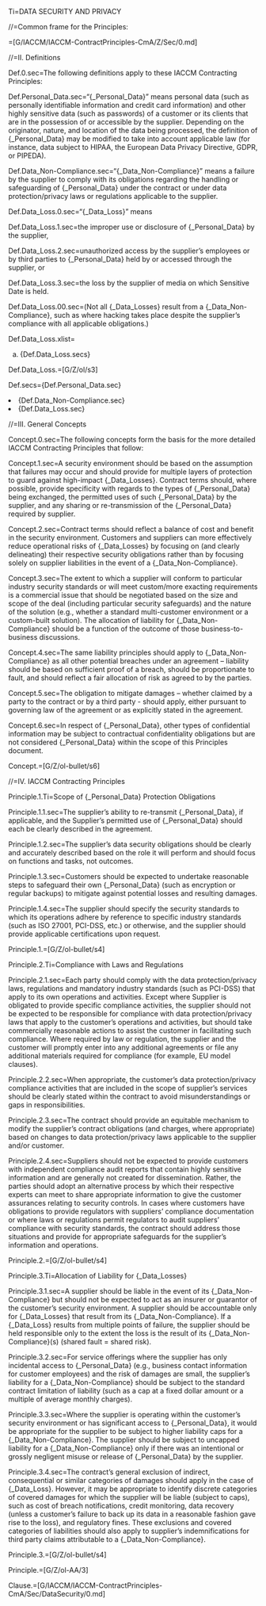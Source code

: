 Ti=DATA SECURITY AND PRIVACY

//=Common frame for the Principles:

=[G/IACCM/IACCM-ContractPrinciples-CmA/Z/Sec/0.md]  

//=II. Definitions

Def.0.sec=The following definitions apply to these IACCM Contracting Principles:

Def.Personal_Data.sec=“{_Personal_Data}” means personal data (such as personally identifiable information and credit card information) and other highly sensitive data (such as passwords) of a customer or its clients that are in the possession of or accessible by the supplier. Depending on the originator, nature, and location of the data being processed, the definition of {_Personal_Data} may be modified to take into account applicable law (for instance, data subject to HIPAA, the European Data Privacy Directive, GDPR, or PIPEDA).

Def.Data_Non-Compliance.sec=“{_Data_Non-Compliance}” means a failure by the supplier to comply with its obligations regarding the handling or safeguarding of {_Personal_Data} under the contract or under data protection/privacy laws or regulations applicable to the supplier.

Def.Data_Loss.0.sec=“{_Data_Loss}” means 

Def.Data_Loss.1.sec=the improper use or disclosure of {_Personal_Data} by the supplier,

Def.Data_Loss.2.sec=unauthorized access by the supplier’s employees or by third parties to {_Personal_Data} held by or accessed through the supplier, or 

Def.Data_Loss.3.sec=the loss by the supplier of media on which Sensitive Date is held. 

Def.Data_Loss.00.sec=(Not all {_Data_Losses} result from a {_Data_Non-Compliance}, such as where hacking takes place despite the supplier’s compliance with all applicable obligations.)

Def.Data_Loss.xlist=<ol type="a" class="secs-or"><li>{Def.Data_Loss.secs}</li></ol>

Def.Data_Loss.=[G/Z/ol/s3]

Def.secs={Def.Personal_Data.sec}<li>{Def.Data_Non-Compliance.sec}<li>{Def.Data_Loss.sec}

//=III. General Concepts

Concept.0.sec=The following concepts form the basis for the more detailed IACCM Contracting Principles that follow:

Concept.1.sec=A security environment should be based on the assumption that failures may occur and should provide for multiple layers of protection to guard against high-impact {_Data_Losses}.  Contract terms should, where possible, provide specificity with regards to the types of {_Personal_Data} being exchanged, the permitted uses of such {_Personal_Data} by the supplier, and any sharing or re-transmission of the {_Personal_Data} required by supplier.

Concept.2.sec=Contract terms should reflect a balance of cost and benefit in the security environment. Customers and suppliers can more effectively reduce operational risks of {_Data_Losses} by focusing on (and clearly delineating) their respective security obligations rather than by focusing solely on supplier liabilities in the event of a {_Data_Non-Compliance}.

Concept.3.sec=The extent to which a supplier will conform to particular industry security standards or will meet custom/more exacting requirements is a commercial issue that should be negotiated based on the size and scope of the deal (including particular security safeguards) and the nature of the solution (e.g., whether a standard multi-customer environment or a custom-built solution). The allocation of liability for {_Data_Non-Compliance} should be a function of the outcome of those business-to-business discussions.

Concept.4.sec=The same liability principles should apply to {_Data_Non-Compliance} as all other potential breaches under an agreement – liability should be based on sufficient proof of a breach, should be proportionate to fault, and should reflect a fair allocation of risk as agreed to by the parties.

Concept.5.sec=The obligation to mitigate damages – whether claimed by a party to the contract or by a third party - should apply, either pursuant to governing law of the agreement or as explicitly stated in the agreement.

Concept.6.sec=In respect of {_Personal_Data}, other types of confidential information may be subject to contractual confidentiality obligations but are not considered {_Personal_Data} within the scope of this Principles document.

Concept.=[G/Z/ol-bullet/s6]

//=IV. IACCM Contracting Principles

Principle.1.Ti=Scope of {_Personal_Data} Protection Obligations

Principle.1.1.sec=The supplier’s ability to re-transmit {_Personal_Data}, if applicable, and the Supplier’s permitted use of {_Personal_Data} should each be clearly described in the agreement.

Principle.1.2.sec=The supplier’s data security obligations should be clearly and accurately described based on the role it will perform and should focus on functions and tasks, not outcomes.

Principle.1.3.sec=Customers should be expected to undertake reasonable steps to safeguard their own {_Personal_Data} (such as encryption or regular backups) to mitigate against potential losses and resulting damages.

Principle.1.4.sec=The supplier should specify the security standards to which its operations adhere by reference to specific industry standards (such as ISO 27001, PCI-DSS, etc.) or otherwise, and the supplier should provide applicable certifications upon request.

Principle.1.=[G/Z/ol-bullet/s4]

Principle.2.Ti=Compliance with Laws and Regulations

Principle.2.1.sec=Each party should comply with the data protection/privacy laws, regulations and mandatory industry standards (such as PCI-DSS) that apply to its own operations and activities. Except where Supplier is obligated to provide specific compliance activities, the supplier should not be expected to be responsible for compliance with data protection/privacy laws that apply to the customer’s operations and activities, but should take commercially reasonable actions to assist the customer in facilitating such compliance. Where required by law or regulation, the supplier and the customer will promptly enter into any additional agreements or file any additional materials required for compliance (for example, EU model clauses).

Principle.2.2.sec=When appropriate, the customer’s data protection/privacy compliance activities that are included in the scope of supplier’s services should be clearly stated within the contract to avoid misunderstandings or gaps in responsibilities.

Principle.2.3.sec=The contract should provide an equitable mechanism to modify the supplier’s contract obligations (and charges, where appropriate) based on changes to data protection/privacy laws applicable to the supplier and/or customer.

Principle.2.4.sec=Suppliers should not be expected to provide customers with independent compliance audit reports that contain highly sensitive information and are generally not created for dissemination. Rather, the parties should adopt an alternative process by which their respective experts can meet to share appropriate information to give the customer assurances relating to security controls. In cases where customers have obligations to provide regulators with suppliers’ compliance documentation or where laws or regulations permit regulators to audit suppliers’ compliance with security standards, the contract should address those situations and provide for appropriate safeguards for the supplier’s information and operations.

Principle.2.=[G/Z/ol-bullet/s4]

Principle.3.Ti=Allocation of Liability for {_Data_Losses}

Principle.3.1.sec=A supplier should be liable in the event of its {_Data_Non-Compliance} but should not be expected to act as an insurer or guarantor of the customer’s security environment. A supplier should be accountable only for {_Data_Losses} that result from its {_Data_Non-Compliance}. If a {_Data_Loss} results from multiple points of failure, the supplier should be held responsible only to the extent the loss is the result of its {_Data_Non-Compliance}(s) (shared fault = shared risk).

Principle.3.2.sec=For service offerings where the supplier has only incidental access to {_Personal_Data} (e.g., business contact information for customer employees) and the risk of damages are small, the supplier’s liability for a {_Data_Non-Compliance} should be subject to the standard contract limitation of liability (such as a cap at a fixed dollar amount or a multiple of average monthly charges).

Principle.3.3.sec=Where the supplier is operating within the customer’s security environment or has significant access to {_Personal_Data}, it would be appropriate for the supplier to be subject to higher liability caps for a {_Data_Non-Compliance}.
The supplier should be subject to uncapped liability for a {_Data_Non-Compliance} only if there was an intentional or grossly negligent misuse or release of {_Personal_Data} by the supplier.

Principle.3.4.sec=The contract’s general exclusion of indirect, consequential or similar categories of damages should apply in the case of {_Data_Loss}. However, it may be appropriate to identify discrete categories of covered damages for which the supplier will be liable (subject to caps), such as cost of breach notifications, credit monitoring, data recovery (unless a customer’s failure to back up its data in a reasonable fashion gave rise to the loss), and regulatory fines. These exclusions and covered categories of liabilities should also apply to supplier’s indemnifications for third party claims attributable to a {_Data_Non-Compliance}.

Principle.3.=[G/Z/ol-bullet/s4]

Principle.=[G/Z/ol-AA/3]

Clause.=[G/IACCM/IACCM-ContractPrinciples-CmA/Sec/DataSecurity/0.md]